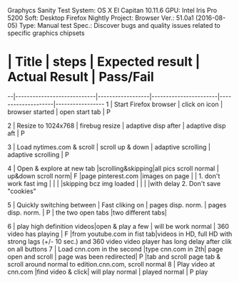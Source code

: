 Graphycs Sanity Test
System: OS X El Capitan 10.11.6
GPU: Intel Iris Pro 5200
Soft: Desktop Firefox Nightly
Project: Browser
Ver.: 51.0a1 (2016-08-05)
Type: Manual test
Spec.: Discover bugs and quality issues related to specific graphics chipsets
# |        Title               |    steps         |  Expected result      |  Actual Result     |  Pass/Fail
--|----------------------------|------------------|-----------------------|--------------------|-----------------
1 | Start Firefox browser      | click on icon    | browser started       | open start tab     |       P

2 | Resize to 1024x768         | firebug resize   | adaptive disp after   | adaptive disp aft  |       P

3 | Load nytimes.com & scroll  | scroll up & down | adaptive scrolling    | adaptive scrolling |       P

4 | Open & explore at new tab  |scrolling&skipping|all pics scroll normal | up&down scroll norm|       F
  |page pinterest.com          |images on page    |                       | 1. don't work fast img 
  |                            |                  |                       |skipping bcz img loaded
  |                            |                  |                       |with delay 2. Don't save "cookies"

5 | Quickly switching between  | Fast cliking on  | pages disp. norm.     | pages disp. norm.  |       P
  | the two open tabs          |two different tabs|

6 | play high definition videos|open & play a few | will be work normal   | 360 video has playing |    F
  |from youtube.com in fist tab|videos in HD, full HD                      with strong lags (+/- 10 sec.)
                                and 360 video                              video player has long delay
                                                                           after clik on all buttons
7 | Load cnn.com in the second |type cnn.com in 2th| page open and scroll | page was been redirected|  P
  |tab and scroll page          tab & scroll around  normal                to edition.cnn.com, scroll 
                                                                           normal
8 | Play video at cnn.com      |find video & click| will play normal      | played normal           |  P
                                play